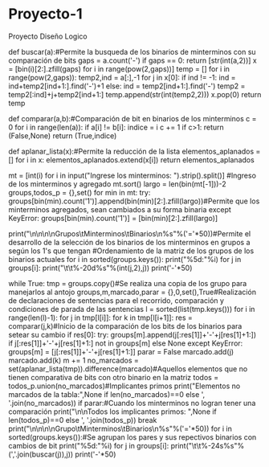 # Proyecto-1
Proyecto Diseño Logico


def buscar(a):#Permite la busqueda de los binarios de minterminos con su comparación de bits
    gaps = a.count('-')
    if gaps == 0:
        return [str(int(a,2))]
    x = [bin(i)[2:].zfill(gaps) for i in range(pow(2,gaps))]
    temp = []
    for i in range(pow(2,gaps)):
        temp2,ind = a[:],-1
        for j in x[0]:
            if ind != -1:
                ind = ind+temp2[ind+1:].find('-')+1
            else:
                ind = temp2[ind+1:].find('-')
            temp2 = temp2[:ind]+j+temp2[ind+1:]
        temp.append(str(int(temp2,2)))
        x.pop(0)
    return temp

def comparar(a,b):#Comparación de bit en binarios de los minterminos
    c = 0
    for i in range(len(a)):
        if a[i] != b[i]:
            indice = i
            c += 1
            if c>1:
                return (False,None)
    return (True,indice)

def aplanar_lista(x):#Permite la reducción de la lista
    elementos_aplanados = []
    for i in x:
        elementos_aplanados.extend(x[i])
    return elementos_aplanados
  
mt = [int(i) for i in input("Ingrese los minterminos: ").strip().split()] #Ingreso de los minterminos y agregado
mt.sort()
largo = len(bin(mt[-1]))-2
groups,todos_p = {},set()
for min in mt:
    try:
        groups[bin(min).count('1')].append(bin(min)[2:].zfill(largo))#Permite que los minterminos agregados, sean cambiados a su forma binaria
    except KeyError:
        groups[bin(min).count('1')] = [bin(min)[2:].zfill(largo)]

print("\n\n\n\nGrupos\tMinterminos\tBinarios\n%s"%('='*50))#Permite el desarrollo de la selección de los binarios de los minterminos en grupos a según los 1's que tengan
#Ordenamiento de la matriz de los grupos de los binarios actuales
for i in sorted(groups.keys()):
    print("%5d:"%i)
    for j in groups[i]:
        print("\t\t%-20d%s"%(int(j,2),j)) 
    print('-'*50)

while True:
    tmp = groups.copy()#Se realiza una copia de los grupo para manejarlos al antojo
    groups,m,marcado,parar = {},0,set(),True#Realización de declaraciones de sentencias para el recorrido, comparación y condiciones de parada de las sentencias
    l = sorted(list(tmp.keys()))
    for i in range(len(l)-1):
        for j in tmp[l[i]]:
            for k in tmp[l[i+1]]:
                res = comparar(j,k)#Inicio de la comparación de los bits de los binarios para setear su cambio
                if res[0]:
                    try:
                        groups[m].append(j[:res[1]]+'-'+j[res[1]+1:]) if j[:res[1]]+'-'+j[res[1]+1:] not in groups[m] else None 
                    except KeyError:
                        groups[m] = [j[:res[1]]+'-'+j[res[1]+1:]] 
                    parar = False
                    marcado.add(j) 
                    marcado.add(k) 
        m += 1
    no_marcados = set(aplanar_lista(tmp)).difference(marcado)#Aquellos elementos que no tienen comparativa de bits con otro binario en la matriz
    todos = todos_p.union(no_marcados)#Implicantes primos
    print("Elementos no marcados de la tabla:",None if len(no_marcados)==0 else ', '.join(no_marcados)) 
    if parar:#Cuando los minterminos no logran tener una comparación
        print("\n\nTodos los implicantes primos: ",None if len(todos_p)==0 else ', '.join(todos_p))
        break
    print("\n\n\n\nGrupo\tMinterminos\tBinarios\n%s"%('='*50))
    for i in sorted(groups.keys()):#Se agrupan los pares y sus repectivos binarios con cambios de bit 
        print("%5d:"%i) 
        for j in groups[i]:
            print("\t\t%-24s%s"%(','.join(buscar(j)),j)) 
        print('-'*50)

